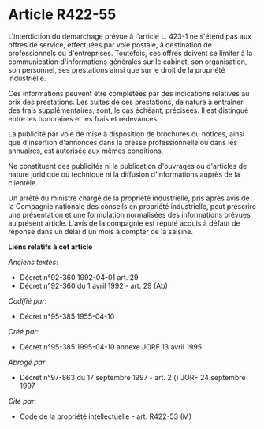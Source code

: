 # Article R422-55

L'interdiction du démarchage prévue à l'article L. 423-1 ne s'étend pas aux offres de service, effectuées par voie postale, à
destination de professionnels ou d'entreprises. Toutefois, ces offres doivent se limiter à la communication d'informations
générales sur le cabinet, son organisation, son personnel, ses prestations ainsi que sur le droit de la propriété
industrielle.

Ces informations peuvent être complétées par des indications relatives au prix des prestations. Les suites de ces
prestations, de nature à entraîner des frais supplémentaires, sont, le cas échéant, précisées. Il est distingué entre les
honoraires et les frais et redevances.

La publicité par voie de mise à disposition de brochures ou notices, ainsi que d'insertion d'annonces dans la presse
professionnelle ou dans les annuaires, est autorisée aux mêmes conditions.

Ne constituent des publicités ni la publication d'ouvrages ou d'articles de nature juridique ou technique ni la diffusion
d'informations auprès de la clientèle.

Un arrêté du ministre chargé de la propriété industrielle, pris après avis de la Compagnie nationale des conseils en
propriété industrielle, peut prescrire une présentation et une formulation normalisées des informations prévues au présent
article. L'avis de la compagnie est réputé acquis à défaut de réponse dans un délai d'un mois à compter de la saisine.

**Liens relatifs à cet article**

_Anciens textes_:

  - Décret n°92-360 1992-04-01 art. 29
  - Décret n°92-360 du 1 avril 1992 - art. 29 (Ab)

_Codifié par_:

  - Décret n°95-385 1955-04-10

_Créé par_:

  - Décret n°95-385 1995-04-10 annexe JORF 13 avril 1995

_Abrogé par_:

  - Décret n°97-863 du 17 septembre 1997 - art. 2 () JORF 24 septembre 1997

_Cité par_:

  - Code de la propriété intellectuelle - art. R422-53 (M)
